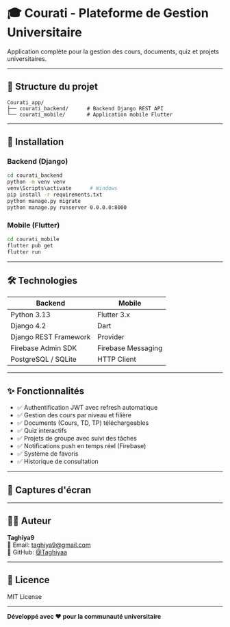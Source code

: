 # 🎓 Courati - Plateforme de Gestion Universitaire

Application complète pour la gestion des cours, documents, quiz et projets universitaires.

---

## 📁 Structure du projet
```
Courati_app/
├── courati_backend/      # Backend Django REST API
└── courati_mobile/       # Application mobile Flutter
```

---

## 🚀 Installation

### Backend (Django)
```bash
cd courati_backend
python -m venv venv
venv\Scripts\activate      # Windows
pip install -r requirements.txt
python manage.py migrate
python manage.py runserver 0.0.0.0:8000
```

### Mobile (Flutter)
```bash
cd courati_mobile
flutter pub get
flutter run
```

---

## 🛠️ Technologies

| Backend | Mobile |
|---------|--------|
| Python 3.13 | Flutter 3.x |
| Django 4.2 | Dart |
| Django REST Framework | Provider |
| Firebase Admin SDK | Firebase Messaging |
| PostgreSQL / SQLite | HTTP Client |

---

## ✨ Fonctionnalités

- ✅ Authentification JWT avec refresh automatique
- ✅ Gestion des cours par niveau et filière
- ✅ Documents (Cours, TD, TP) téléchargeables
- ✅ Quiz interactifs
- ✅ Projets de groupe avec suivi des tâches
- ✅ Notifications push en temps réel (Firebase)
- ✅ Système de favoris
- ✅ Historique de consultation

---

## 📱 Captures d'écran



---

## 👨‍💻 Auteur

**Taghiya9**  
📧 Email: taghiya9@gmail.com  
🔗 GitHub: [@Taghiyaa](https://github.com/Taghiyaa)

---

## 📄 Licence

MIT License

---

**Développé avec ❤️ pour la communauté universitaire**